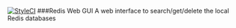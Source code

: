 [![StyleCI](https://styleci.io/repos/27088006/shield)](https://styleci.io/repos/27088006)
###Redis Web GUI
A web interface to search/get/delete the local Redis databases
